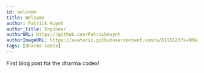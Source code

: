 ```yaml
---
id: welcome
title: Welcome
author: Patrick Huynh
author_title: Engineer
authorURL: https://github.com/PatrickHuynh
authorImageURL: https://avatars1.githubusercontent.com/u/8113123?s=60&v=4
tags: [dharma codex]
---
```


First blog post for the dharma codex!
